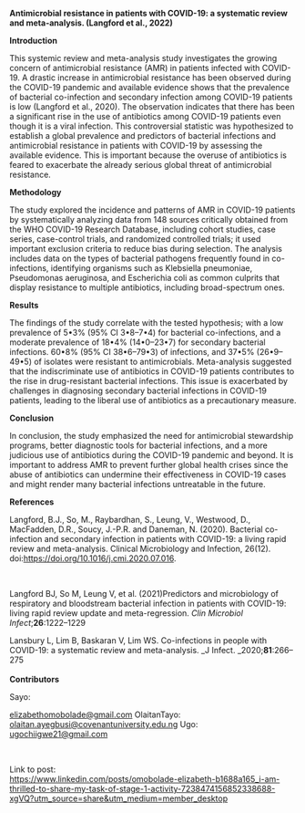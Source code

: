 **Antimicrobial resistance in patients with COVID-19: a systematic review and meta-analysis. (Langford et al., 2022)**

**Introduction**

This systemic review and meta-analysis study investigates the growing concern of antimicrobial resistance (AMR) in patients infected with COVID-19. A drastic increase in antimicrobial resistance has been observed during the COVID-19 pandemic and available evidence shows that the prevalence of bacterial co-infection and secondary infection among COVID-19 patients is low (Langford et al., 2020). The observation indicates that there has been a significant rise in the use of antibiotics among COVID-19 patients even though it is a viral infection. This controversial statistic was hypothesized to establish a global prevalence and predictors of bacterial infections and antimicrobial resistance in patients with COVID-19 by assessing the available evidence. This is important because the overuse of antibiotics is feared to exacerbate the already serious global threat of antimicrobial resistance.

**Methodology**

The study explored the incidence and patterns of AMR in COVID-19 patients by systematically analyzing data from 148 sources critically obtained from the WHO COVID-19 Research Database, including cohort studies, case series, case-control trials, and randomized controlled trials; it used important exclusion criteria to reduce bias during selection. The analysis includes data on the types of bacterial pathogens frequently found in co-infections, identifying organisms such as Klebsiella pneumoniae, Pseudomonas aeruginosa, and Escherichia coli as common culprits that display resistance to multiple antibiotics, including broad-spectrum ones.

**Results**

The findings of the study correlate with the tested hypothesis; with a low prevalence of 5•3% (95% CI 3•8–7•4) for bacterial co-infections, and a moderate prevalence of 18•4% (14•0–23•7) for secondary bacterial infections. 60•8% (95% CI 38•6–79•3) of infections, and 37•5% (26•9–49•5) of isolates were resistant to antimicrobials. Meta-analysis suggested that the indiscriminate use of antibiotics in COVID-19 patients contributes to the rise in drug-resistant bacterial infections. This issue is exacerbated by challenges in diagnosing secondary bacterial infections in COVID-19 patients, leading to the liberal use of antibiotics as a precautionary measure.

**Conclusion**

In conclusion, the study emphasized the need for antimicrobial stewardship programs, better diagnostic tools for bacterial infections, and a more judicious use of antibiotics during the COVID-19 pandemic and beyond. It is important to address AMR to prevent further global health crises since the abuse of antibiotics can undermine their effectiveness in COVID-19 cases and might render many bacterial infections untreatable in the future.

**References**

Langford, B.J., So, M., Raybardhan, S., Leung, V., Westwood, D., MacFadden, D.R., Soucy, J.-P.R. and Daneman, N. (2020). Bacterial co-infection and secondary infection in patients with COVID-19: a living rapid review and meta-analysis. Clinical Microbiology and Infection, 26(12). doi:<https://doi.org/10.1016/j.cmi.2020.07.016>.

 

Langford BJ, So M, Leung V, et al. (2021)Predictors and microbiology of respiratory and bloodstream bacterial infection in patients with COVID-19: living rapid review update and meta-regression. _Clin Microbiol Infect_;**26**:1222–1229

Lansbury L, Lim B, Baskaran V, Lim WS. Co-infections in people with COVID-19: a systematic review and meta-analysis. _J Infect. _2020;**81**:266–275\
\
**Contributors**


Sayo:


<elizabethomobolade@gmail.com>
OlaitanTayo: <olaitan.ayegbusi@covenantuniversity.edu.ng>
Ugo:
<ugochiigwe21@gmail.com>

 

Link to post:\
<https://www.linkedin.com/posts/omobolade-elizabeth-b1688a165_i-am-thrilled-to-share-my-task-of-stage-1-activity-7238474156852338688-xgVQ?utm_source=share&utm_medium=member_desktop>

 

 
